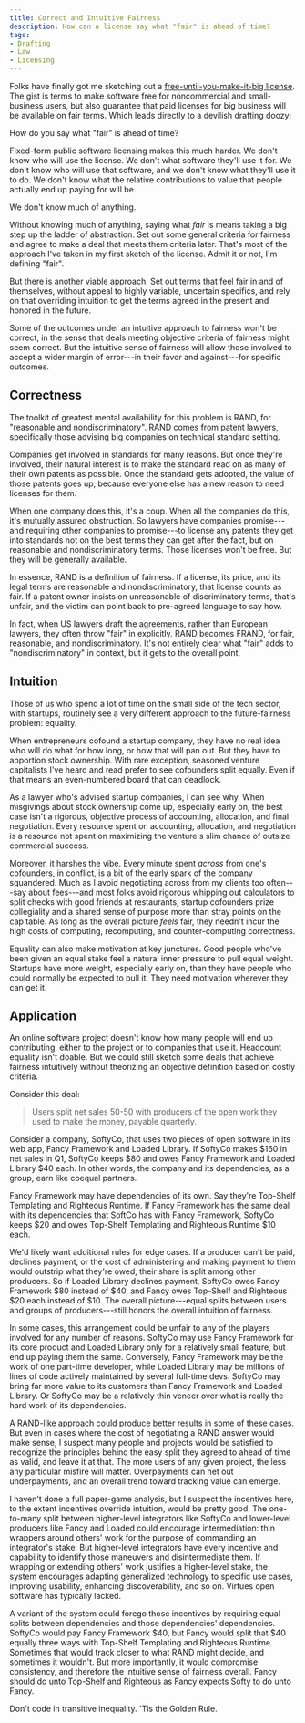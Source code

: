 ```yaml
---
title: Correct and Intuitive Fairness
description: How can a license say what "fair" is ahead of time?
tags:
- Drafting
- Law
- Licensing
---
```


Folks have finally got me sketching out a [free-until-you-make-it-big license](https://github.com/berneout/big-time-public-license/blob/master/license.md).  The gist is terms to make software free for noncommercial and small-business users, but also guarantee that paid licenses for big business will be available on fair terms.  Which leads directly to a devilish drafting doozy:

How do you say what "fair" is ahead of time?

Fixed-form public software licensing makes this much harder.  We don't know who will use the license.  We don't what software they'll use it for.  We don't know who will use that software, and we don't know what they'll use it to do.  We don't know what the relative contributions to value that people actually end up paying for will be.

We don't know much of anything.

Without knowing much of anything, saying what _fair_ is means taking a big step up the ladder of abstraction.  Set out some general criteria for fairness and agree to make a deal that meets them criteria later.  That's most of the approach I've taken in my first sketch of the license.  Admit it or not, I'm defining "fair".

But there is another viable approach.  Set out terms that feel fair in and of themselves, without appeal to highly variable, uncertain specifics, and rely on that overriding intuition to get the terms agreed in the present and honored in the future.

Some of the outcomes under an intuitive approach to fairness won't be correct, in the sense that deals meeting objective criteria of fairness might seem correct.  But the intuitive sense of fairness will allow those involved to accept a wider margin of error---in their favor and against---for specific outcomes.

## Correctness

The toolkit of greatest mental availability for this problem is RAND, for "reasonable and nondiscriminatory".  RAND comes from patent lawyers, specifically those advising big companies on technical standard setting.

Companies get involved in standards for many reasons.  But once they're involved, their natural interest is to make the standard read on as many of their own patents as possible.  Once the standard gets adopted, the value of those patents goes up, because everyone else has a new reason to need licenses for them.

When one company does this, it's a coup.  When all the companies do this, it's mutually assured obstruction.  So lawyers have companies promise---and requiring other companies to promise---to license any patents they get into standards not on the best terms they can get after the fact, but on reasonable and nondiscriminatory terms.  Those licenses won't be free.  But they will be generally available.

In essence, RAND is a definition of fairness.  If a license, its price, and its legal terms are reasonable and nondiscriminatory, that license counts as fair.  If a patent owner insists on unreasonable of discriminatory terms, that's unfair, and the victim can point back to pre-agreed language to say how.

In fact, when US lawyers draft the agreements, rather than European lawyers, they often throw "fair" in explicitly. RAND becomes FRAND, for fair, reasonable, and nondiscriminatory.  It's not entirely clear what "fair" adds to "nondiscriminatory" in context, but it gets to the overall point.

## Intuition

Those of us who spend a lot of time on the small side of the tech sector, with startups, routinely see a very different approach to the future-fairness problem: equality.

When entrepreneurs cofound a startup company, they have no real idea who will do what for how long, or how that will pan out.  But they have to apportion stock ownership.  With rare exception, seasoned venture capitalists I've heard and read prefer to see cofounders split equally.  Even if that means an even-numbered board that can deadlock.

As a lawyer who's advised startup companies, I can see why.  When misgivings about stock ownership come up, especially early on, the best case isn't a rigorous, objective process of accounting, allocation, and final negotiation.  Every resource spent on accounting, allocation, and negotiation is a resource not spent on maximizing the venture's slim chance of outsize commercial success.

Moreover, it harshes the vibe.    Every minute spent _across_ from one's cofounders, in conflict, is a bit of the early spark of the company squandered.  Much as I avoid negotiating across from my clients too often---say about fees---and most folks avoid rigorous whipping out calculators to split checks with good friends at restaurants, startup cofounders prize collegiality and a shared sense of purpose more than stray points on the cap table.  As long as the overall picture _feels_ fair, they needn't incur the high costs of computing, recomputing, and counter-computing correctness.

Equality can also make motivation at key junctures.  Good people who've been given an equal stake feel a natural inner pressure to pull equal weight.  Startups have more weight, especially early on, than they have people who could normally be expected to pull it.  They need motivation wherever they can get it.

## Application

An online software project doesn't know how many people will end up contributing, either to the project or to companies that use it.  Headcount equality isn't doable.  But we could still sketch some deals that achieve fairness intuitively without theorizing an objective definition based on costly criteria.

Consider this deal:

> Users split net sales 50-50 with producers of the open work they used to make the money, payable quarterly.

Consider a company, SoftyCo, that uses two pieces of open software in its web app, Fancy Framework and Loaded Library.  If SoftyCo makes $160 in net sales in Q1, SoftyCo keeps $80 and owes Fancy Framework and Loaded Library $40 each.  In other words, the company and its dependencies, as a group, earn like coequal partners.

Fancy Framework may have dependencies of its own.  Say they're Top-Shelf Templating and Righteous Runtime.  If Fancy Framework has the same deal with its dependencies that SoftCo has with Fancy Framework, SoftyCo keeps $20 and owes Top-Shelf Templating and Righteous Runtime $10 each.

We'd likely want additional rules for edge cases.  If a producer can't be paid, declines payment, or the cost of administering and making payment to them would outstrip what they're owed, their share is split among other producers.  So if Loaded Library declines payment, SoftyCo owes Fancy Framework $80 instead of $40, and Fancy owes Top-Shelf and Righteous $20 each instead of $10.  The overall picture---equal splits between users and groups of producers---still honors the overall intuition of fairness.

In some cases, this arrangement could be unfair to any of the players involved for any number of reasons.  SoftyCo may use Fancy Framework for its core product and Loaded Library only for a relatively small feature, but end up paying them the same.  Conversely, Fancy Framework may be the work of one part-time developer, while Loaded Library may be millions of lines of code actively maintained by several full-time devs.  SoftyCo may bring far more value to its customers than Fancy Framework and Loaded Library.  Or SoftyCo may be a relatively thin veneer over what is really the hard work of its dependencies.

A RAND-like approach could produce better results in some of these cases.  But even in cases where the cost of negotiating a RAND answer would make sense, I suspect many people and projects would be satisfied to recognize the principles behind the easy split they agreed to ahead of time as valid, and leave it at that.  The more users of any given project, the less any particular misfire will matter.  Overpayments can net out underpayments, and an overall trend toward tracking value can emerge.

I haven't done a full paper-game analysis, but I suspect the incentives here, to the extent incentives override intuition, would be pretty good.  The one-to-many split between higher-level integrators like SoftyCo and lower-level producers like Fancy and Loaded could encourage intermediation: thin wrappers around others' work for the purpose of commanding an integrator's stake.  But higher-level integrators have every incentive and capability to identify those maneuvers and disintermediate them.  If wrapping or extending others' work justifies a higher-level stake, the system encourages adapting generalized technology to specific use cases, improving usability, enhancing discoverability, and so on.  Virtues open software has typically lacked.

A variant of the system could forego those incentives by requiring equal splits between dependencies and those dependencies' dependencies.  SoftyCo would pay Fancy Framework $40, but Fancy would split that $40 equally three ways with Top-Shelf Templating and Righteous Runtime.  Sometimes that would track closer to what RAND might decide, and sometimes it wouldn't.  But more importantly, it would compromise consistency, and therefore the intuitive sense of fairness overall.  Fancy should do unto Top-Shelf and Righteous as Fancy expects Softy to do unto Fancy.

Don't code in transitive inequality.  'Tis the Golden Rule.
